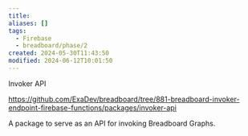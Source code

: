```yaml
---
title: 
aliases: []
tags:
  - Firebase
  - breadboard/phase/2
created: 2024-05-30T11:43:50
modified: 2024-06-12T10:01:50
---
```


Invoker API

https://github.com/ExaDev/breadboard/tree/881-breadboard-invoker-endpoint-firebase-functions/packages/invoker-api

A package to serve as an API for invoking Breadboard Graphs.
